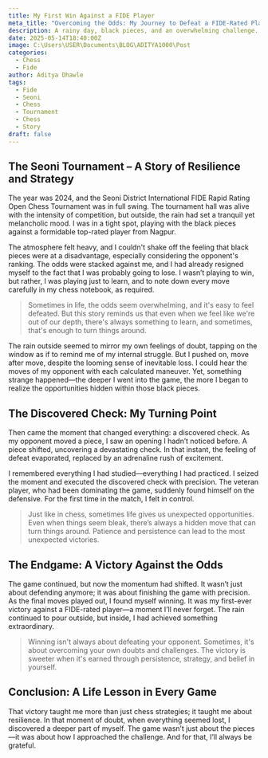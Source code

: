 ```yaml
---
title: My First Win Against a FIDE Player
meta_title: "Overcoming the Odds: My Journey to Defeat a FIDE-Rated Player"
description: A rainy day, black pieces, and an overwhelming challenge. Here’s how I managed to outplay a top-rated player at the Seoni District International FIDE Rapid Rating Open Chess Tournament in 2024.
date: 2025-05-14T18:40:00Z
image: C:\Users\USER\Documents\BLOG\ADITYA1000\Post
categories:
  - Chess
  - Fide
author: Aditya Dhawle
tags:
  - Fide
  - Seoni
  - Chess
  - Tournament
  - Chess
  - Story
draft: false
---
```


## **The Seoni Tournament – A Story of Resilience and Strategy**
The year was 2024, and the Seoni District International FIDE Rapid Rating Open Chess Tournament was in full swing. The tournament hall was alive with the intensity of competition, but outside, the rain had set a tranquil yet melancholic mood. I was in a tight spot, playing with the black pieces against a formidable top-rated player from Nagpur. 

The atmosphere felt heavy, and I couldn't shake off the feeling that black pieces were at a disadvantage, especially considering the opponent's ranking. The odds were stacked against me, and I had already resigned myself to the fact that I was probably going to lose. I wasn’t playing to win, but rather, I was playing just to learn, and to note down every move carefully in my chess notebook, as required.

> Sometimes in life, the odds seem overwhelming, and it's easy to feel defeated. But this story reminds us that even when we feel like we're out of our depth, there's always something to learn, and sometimes, that's enough to turn things around.

The rain outside seemed to mirror my own feelings of doubt, tapping on the window as if to remind me of my internal struggle. But I pushed on, move after move, despite the looming sense of inevitable loss. I could hear the moves of my opponent with each calculated maneuver. Yet, something strange happened—the deeper I went into the game, the more I began to realize the opportunities hidden within those black pieces.

## **The Discovered Check: My Turning Point**
Then came the moment that changed everything: a discovered check. As my opponent moved a piece, I saw an opening I hadn’t noticed before. A piece shifted, uncovering a devastating check. In that instant, the feeling of defeat evaporated, replaced by an adrenaline rush of excitement.

I remembered everything I had studied—everything I had practiced. I seized the moment and executed the discovered check with precision. The veteran player, who had been dominating the game, suddenly found himself on the defensive. For the first time in the match, I felt in control.

>  Just like in chess, sometimes life gives us unexpected opportunities. Even when things seem bleak, there’s always a hidden move that can turn things around. Patience and persistence can lead to the most unexpected victories.

## **The Endgame: A Victory Against the Odds**
The game continued, but now the momentum had shifted. It wasn’t just about defending anymore; it was about finishing the game with precision. As the final moves played out, I found myself winning. It was my first-ever victory against a FIDE-rated player—a moment I’ll never forget. The rain continued to pour outside, but inside, I had achieved something extraordinary.

>  Winning isn't always about defeating your opponent. Sometimes, it's about overcoming your own doubts and challenges. The victory is sweeter when it's earned through persistence, strategy, and belief in yourself.

## **Conclusion: A Life Lesson in Every Game**
That victory taught me more than just chess strategies; it taught me about resilience. In that moment of doubt, when everything seemed lost, I discovered a deeper part of myself. The game wasn’t just about the pieces—it was about how I approached the challenge. And for that, I’ll always be grateful.
